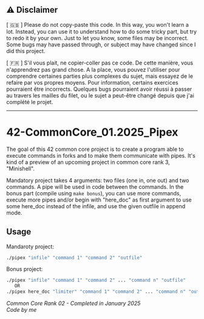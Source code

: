 ## :warning: Disclaimer

[ :uk: ] Please do not copy-paste this code. In this way, you won't learn a lot. Instead, you can use it to understand how to do some tricky part, but try to redo it by your own.
Just to let you know, some files may be incorrect. Some bugs may have passed through, or subject may have changed since I did this project.

[ :fr: ] S'il vous plait, ne copier-coller pas ce code. De cette manière, vous n'apprendrez pas grand chose. A la place, vous pouvez l'utiliser pour comprendre certaines parties plus complexes du sujet, mais essayez de le refaire par vos propres moyens.
Pour information, certains exercices pourraient être incorrects. Quelques bugs pourraient avoir réussi à passer au travers les mailles du filet, ou le sujet a peut-être changé depuis que j'ai complété le projet.

---
# 42-CommonCore_01.2025_Pipex

The goal of this 42 common core project is to create a program able to execute commands in forks and to make them communicate with pipes. It's kind of a preview of an upcoming project in common core rank 3, "Minishell". 

Mandatory project takes 4 arguments: two files (one in, one out) and two commands. A pipe will be used in code between the commands.
In the bonus part (compile using `make bonus`), you can use more commands, execute more pipes and/or begin with "here_doc" as first argument to use some here_doc instead of the infile, and use the given outfile in append mode. 

## Usage

Mandaroty project:

```bash
./pipex "infile" "command 1" "command 2" "outfile"
```

Bonus project:

```bash
./pipex "infile" "command 1" "command 2" ... "command n" "outfile"
   OR
./pipex here_doc "limiter" "command 1" "command 2" ... "command n" "outfile"
```

_Common Core Rank 02 - Completed in January 2025_  
_Code by me_
